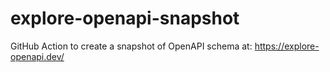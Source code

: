 # explore-openapi-snapshot
GitHub Action to create a snapshot of OpenAPI schema at: https://explore-openapi.dev/
